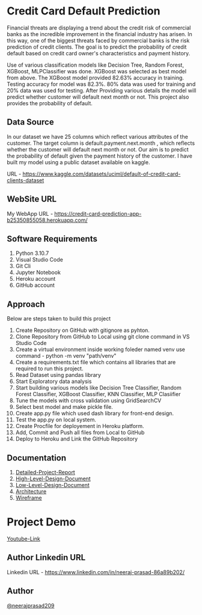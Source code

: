 
# Credit Card Default Prediction 

Financial threats are displaying a trend about the credit risk of commercial banks as the incredible improvement in the financial industry has arisen. In this way, one of the biggest threats faced by commercial banks is the risk prediction of credit clients. The goal is to predict the probability of credit default based on credit card owner's characteristics and payment history.

Use of various classification models like Decision Tree, Random Forest, XGBoost, MLPClassifier was done. XGBoost was selected as best model from above. The XGBoost model provided 82.63% accuracy in training. Testing accuracy for model was 82.3%. 80% data was used for training and 20% data was used for testing.
After Providing various details the model will predict whether customer will default next month or not. This project also provides the probability of default.

## Data Source

In our dataset we have 25 columns which reflect various attributes of the customer. The target column is default.payment.next.month , which reflects whether the customer will default next month or not. Our aim is to predict the probability of default given the payment history of the customer. I have built my model using a public dataset available on kaggle.

URL - https://www.kaggle.com/datasets/uciml/default-of-credit-card-clients-dataset

## WebSite URL

My WebApp URL - https://credit-card-prediction-app-b25350855058.herokuapp.com/

## Software Requirements 

1) Python 3.10.7
2) Visual Studio Code
3) Git Cli
4) Jupyter Notebook
5) Heroku account
6) GitHub account

## Approach

Below are steps taken to build this project
1) Create Repository on GitHub with gitignore as pyhton.
2) Clone Repository from GitHub to Local using git clone command in VS Studio Code
3) Create a virtual environment inside working foleder named venv use command - python -m venv "path/venv"
4) Create a requirements.txt file which contains all libraries that are required to run this project.
5) Read Dataset using pandas library
6) Start Exploratory data analysis
7) Start building various models like Decision Tree Classifier, Random Forest Classifier, XGBoost Classifier, KNN Classifier, MLP Clasiifier
8) Tune the models with cross validation using GridSearchCV
9) Select best model and make pickle file.
10) Create app.py file which used dash library for front-end design.
11) Test the app.py on local system.
12) Create Procfile for deployement in Heroku platform.
13) Add, Commit and Push all files from Local to GitHub
14) Deploy to Heroku and Link the GitHub Repository

## Documentation

1) [Detailed-Project-Report](https://drive.google.com/file/d/1Uaa8f8sR0gkJY9PK_xt3bswuf-XAt1cv/view?usp=drive_link)
2) [High-Level-Design-Document](https://drive.google.com/file/d/1J-jRZ-SRwQjJi0eqkjo0ZmEvqqhBA0yO/view?usp=drive_link)
3) [Low-Level-Design-Document](https://drive.google.com/file/d/1pCtLrQoTme0pLjSLqtfDQuEb0hfU02Cy/view?usp=drive_link)
4) [Architecture](https://drive.google.com/file/d/15rZY9-HKWtl8vhHM5g4krBHy3V8AOn39/view?usp=drive_link)
5) [Wireframe](https://drive.google.com/file/d/1vRIHXOgqgsttgM3d8A3ePKJ0Bfm6bz4k/view?usp=drive_link)

# Project Demo

[Youtube-Link](https://www.youtube.com/watch?v=SQjVszfayhY)

## Author Linkedin URL 

Linkedin URL - https://www.linkedin.com/in/neeraj-prasad-86a89b202/

## Author

[@neerajprasad209](https://github.com/neerajprasad209)












